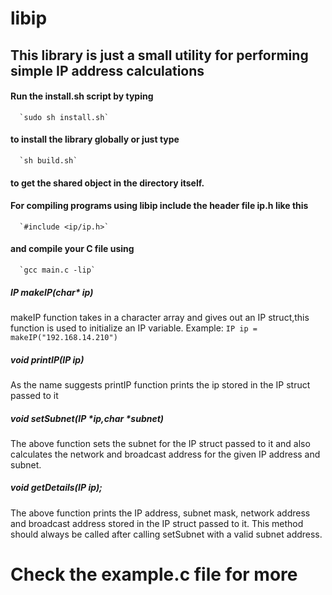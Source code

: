 # libip

## This library is just a small utility for performing simple IP address calculations

#### Run the install.sh script by typing 
      `sudo sh install.sh` 
#### to install the library globally or just type 
      `sh build.sh` 
#### to get the shared object in the directory itself.

#### For compiling programs using libip include the header file ip.h like this 
      `#include <ip/ip.h>` 
#### and compile your C file using 
      `gcc main.c -lip`

##### IP makeIP(char* ip)
makeIP function takes in a character array and gives out an IP struct,this function is used to initialize an IP variable.
Example: `IP ip = makeIP("192.168.14.210")`


##### void printIP(IP ip)
As the name suggests printIP function prints the ip stored in the IP struct passed to it

##### void setSubnet(IP \*ip,char \*subnet)

The above function sets the subnet for the IP struct passed to it and also calculates the network and broadcast address for the given IP address and subnet.

##### void getDetails(IP ip);

The above function prints the IP address, subnet mask, network address and broadcast address stored in the IP struct passed to it. This method should always be called after calling setSubnet with a valid subnet address.

# Check the **example.c** file for more
